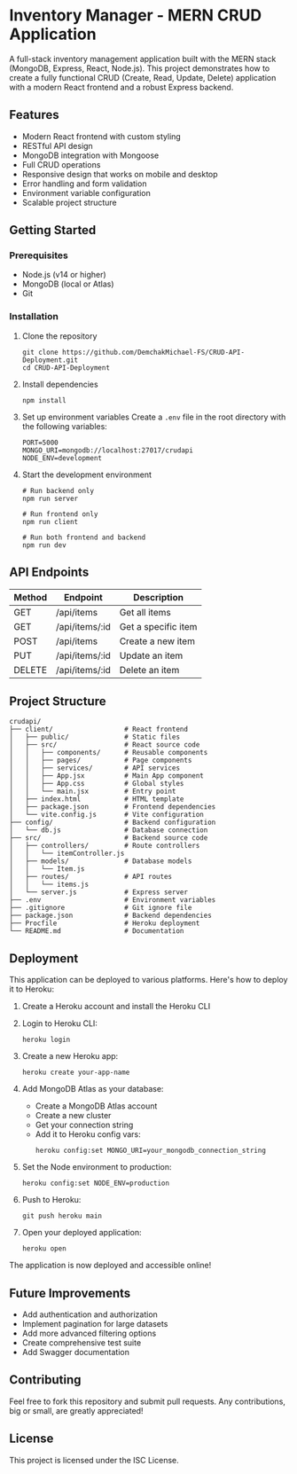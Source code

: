# Inventory Manager - MERN CRUD Application

A full-stack inventory management application built with the MERN stack (MongoDB, Express, React, Node.js). This project demonstrates how to create a fully functional CRUD (Create, Read, Update, Delete) application with a modern React frontend and a robust Express backend.

## Features

- Modern React frontend with custom styling
- RESTful API design
- MongoDB integration with Mongoose
- Full CRUD operations
- Responsive design that works on mobile and desktop
- Error handling and form validation
- Environment variable configuration
- Scalable project structure

## Getting Started

### Prerequisites

- Node.js (v14 or higher)
- MongoDB (local or Atlas)
- Git

### Installation

1. Clone the repository
   ```
   git clone https://github.com/DemchakMichael-FS/CRUD-API-Deployment.git
   cd CRUD-API-Deployment
   ```

2. Install dependencies
   ```
   npm install
   ```

3. Set up environment variables
   Create a `.env` file in the root directory with the following variables:
   ```
   PORT=5000
   MONGO_URI=mongodb://localhost:27017/crudapi
   NODE_ENV=development
   ```

4. Start the development environment
   ```
   # Run backend only
   npm run server

   # Run frontend only
   npm run client

   # Run both frontend and backend
   npm run dev
   ```

## API Endpoints

| Method | Endpoint      | Description         |
|--------|---------------|---------------------|
| GET    | /api/items    | Get all items       |
| GET    | /api/items/:id| Get a specific item |
| POST   | /api/items    | Create a new item   |
| PUT    | /api/items/:id| Update an item      |
| DELETE | /api/items/:id| Delete an item      |

## Project Structure

```
crudapi/
├── client/                  # React frontend
│   ├── public/              # Static files
│   ├── src/                 # React source code
│   │   ├── components/      # Reusable components
│   │   ├── pages/           # Page components
│   │   ├── services/        # API services
│   │   ├── App.jsx          # Main App component
│   │   ├── App.css          # Global styles
│   │   └── main.jsx         # Entry point
│   ├── index.html           # HTML template
│   ├── package.json         # Frontend dependencies
│   └── vite.config.js       # Vite configuration
├── config/                  # Backend configuration
│   └── db.js                # Database connection
├── src/                     # Backend source code
│   ├── controllers/         # Route controllers
│   │   └── itemController.js
│   ├── models/              # Database models
│   │   └── Item.js
│   ├── routes/              # API routes
│   │   └── items.js
│   └── server.js            # Express server
├── .env                     # Environment variables
├── .gitignore               # Git ignore file
├── package.json             # Backend dependencies
├── Procfile                 # Heroku deployment
└── README.md                # Documentation
```

## Deployment

This application can be deployed to various platforms. Here's how to deploy it to Heroku:

1. Create a Heroku account and install the Heroku CLI
2. Login to Heroku CLI:
   ```
   heroku login
   ```

3. Create a new Heroku app:
   ```
   heroku create your-app-name
   ```

4. Add MongoDB Atlas as your database:
   - Create a MongoDB Atlas account
   - Create a new cluster
   - Get your connection string
   - Add it to Heroku config vars:
     ```
     heroku config:set MONGO_URI=your_mongodb_connection_string
     ```

5. Set the Node environment to production:
   ```
   heroku config:set NODE_ENV=production
   ```

6. Push to Heroku:
   ```
   git push heroku main
   ```

7. Open your deployed application:
   ```
   heroku open
   ```

The application is now deployed and accessible online!

## Future Improvements

- Add authentication and authorization
- Implement pagination for large datasets
- Add more advanced filtering options
- Create comprehensive test suite
- Add Swagger documentation

## Contributing

Feel free to fork this repository and submit pull requests. Any contributions, big or small, are greatly appreciated!

## License

This project is licensed under the ISC License.
